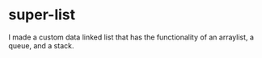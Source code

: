# super-list
I made a custom data linked list that has the functionality of an arraylist, a queue, and a stack.
